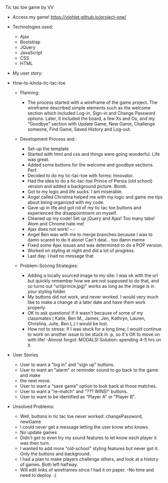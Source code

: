 Tic tac toe game by VV

- Access my game! https://viohlet.github.io/project-one/ 
- Technologies used:

  - Ajax
  - Bootstrap
  - JQuery
  - JavaScript
  - CSS
  - HTML

- My user story:
- How-to-kinda-tic-tac-toe

  - Planning:

    - The process started with a wireframe of the game project. The wireframe described simple elements such as the welcome section which included Log-in, Sign-in and Change Password options. Later, it included the board, a few Xs and Os, and my "Goodbye" section with Update Game, New Game, Challenge someone, Find Game, Saved History and Log-out.

  - Development Process and :

    - Set-up the template
    - Started with html and css and things were going wonderful. Life was great.
    - Added some buttons for the welcome and goodbye sections. Perf.
    - Decided to do my tic-tac-toe with forms: Innovator.
    - Had the idea to do a tic-tac-toe Prince of Persia (old school) version and added a background picture. Bomb.
    - Got to my logic and life sucks. I am miserable.
    - Angel called Christina helped me with my logic and game me tips about being organized with my code.
    - Gave up in life and got rid of my tic tac toe buttons and experienced the disappointment on myself.
    - Cleaned up my code! Set up jQuery and Ajax! Too many tabs! Atom and Chrome hate me!
    - Ajax does not work! -.-
    - Angel Ben was with me to merge branches because I was to damn scared to do it alone! Can't deal... too damn meme
    - Fixed some Ajax issues and was determined to do a POP version.
    - Worked on styling at night and did a lot of progress.
    - Last day: I had no message that

  - Problem-Solving Strategies:

    - Adding a locally sourced image to my site: I was ok with the url but quickly remember how we are not supposed to do that, and so turns out "url(prince.jpg)" works as long as the image is in your styling folder.
    - My buttons did not work, and never worked. I would very much like to make a change at a later date and have them work properly.
    - OK to ask questions! If it wasn't because of some of my classmates ( Katie, Ben M., James, Jen, Kathryn, Lauren, Christina, Julie, Ben L.) I would be lost.
    - How not to stress: If I was stuck for a long time, I would continue to work on another issue to be stuck in :p, so it's OK to move on with life!
    -Almost forgot: MODALS! Solution: spending 4-5 hrs on it.
    
- User Stories
   +    User to want a "log in" and "sign up" buttons.
   +    User to want an "alarm" or reminder sound to go back to the game and make
   +    the next move.
   +    User to want a "save game" option to look back at those matches.
   +    User to want a "re-match" and "??? WINS!" buttons.
   +    User to want to be identified as "Player A" or "Player B".

- Unsolved Problems:

  - Well, buttons in tic tac toe never worked: changePassword, newGame
  - I could never get a message letting the user know who knows
  - No update games
  - Didn't get to even try my sound features to let know each player it was their turn.
  - I wanted to add more "old-school" styling features but never got it. Only the buttons and background.
  - I had a plan to make players challenge others, and look at a history of games. Both left halfway.
  - Will edit links of wireframes since I had it on paper. -No time and need to deploy. :(
